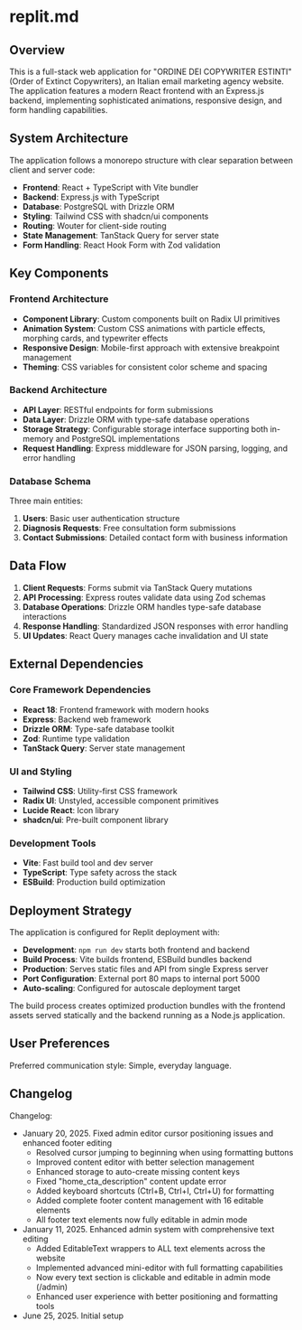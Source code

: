 # replit.md

## Overview

This is a full-stack web application for "ORDINE DEI COPYWRITER ESTINTI" (Order of Extinct Copywriters), an Italian email marketing agency website. The application features a modern React frontend with an Express.js backend, implementing sophisticated animations, responsive design, and form handling capabilities.

## System Architecture

The application follows a monorepo structure with clear separation between client and server code:

- **Frontend**: React + TypeScript with Vite bundler
- **Backend**: Express.js with TypeScript 
- **Database**: PostgreSQL with Drizzle ORM
- **Styling**: Tailwind CSS with shadcn/ui components
- **Routing**: Wouter for client-side routing
- **State Management**: TanStack Query for server state
- **Form Handling**: React Hook Form with Zod validation

## Key Components

### Frontend Architecture
- **Component Library**: Custom components built on Radix UI primitives
- **Animation System**: Custom CSS animations with particle effects, morphing cards, and typewriter effects
- **Responsive Design**: Mobile-first approach with extensive breakpoint management
- **Theming**: CSS variables for consistent color scheme and spacing

### Backend Architecture
- **API Layer**: RESTful endpoints for form submissions
- **Data Layer**: Drizzle ORM with type-safe database operations
- **Storage Strategy**: Configurable storage interface supporting both in-memory and PostgreSQL implementations
- **Request Handling**: Express middleware for JSON parsing, logging, and error handling

### Database Schema
Three main entities:
1. **Users**: Basic user authentication structure
2. **Diagnosis Requests**: Free consultation form submissions
3. **Contact Submissions**: Detailed contact form with business information

## Data Flow

1. **Client Requests**: Forms submit via TanStack Query mutations
2. **API Processing**: Express routes validate data using Zod schemas
3. **Database Operations**: Drizzle ORM handles type-safe database interactions
4. **Response Handling**: Standardized JSON responses with error handling
5. **UI Updates**: React Query manages cache invalidation and UI state

## External Dependencies

### Core Framework Dependencies
- **React 18**: Frontend framework with modern hooks
- **Express**: Backend web framework
- **Drizzle ORM**: Type-safe database toolkit
- **Zod**: Runtime type validation
- **TanStack Query**: Server state management

### UI and Styling
- **Tailwind CSS**: Utility-first CSS framework
- **Radix UI**: Unstyled, accessible component primitives
- **Lucide React**: Icon library
- **shadcn/ui**: Pre-built component library

### Development Tools
- **Vite**: Fast build tool and dev server
- **TypeScript**: Type safety across the stack
- **ESBuild**: Production build optimization

## Deployment Strategy

The application is configured for Replit deployment with:

- **Development**: `npm run dev` starts both frontend and backend
- **Build Process**: Vite builds frontend, ESBuild bundles backend
- **Production**: Serves static files and API from single Express server
- **Port Configuration**: External port 80 maps to internal port 5000
- **Auto-scaling**: Configured for autoscale deployment target

The build process creates optimized production bundles with the frontend assets served statically and the backend running as a Node.js application.

## User Preferences

Preferred communication style: Simple, everyday language.

## Changelog

Changelog:
- January 20, 2025. Fixed admin editor cursor positioning issues and enhanced footer editing
  - Resolved cursor jumping to beginning when using formatting buttons
  - Improved content editor with better selection management
  - Enhanced storage to auto-create missing content keys
  - Fixed "home_cta_description" content update error
  - Added keyboard shortcuts (Ctrl+B, Ctrl+I, Ctrl+U) for formatting
  - Added complete footer content management with 16 editable elements
  - All footer text elements now fully editable in admin mode
- January 11, 2025. Enhanced admin system with comprehensive text editing
  - Added EditableText wrappers to ALL text elements across the website
  - Implemented advanced mini-editor with full formatting capabilities
  - Now every text section is clickable and editable in admin mode (/admin)
  - Enhanced user experience with better positioning and formatting tools
- June 25, 2025. Initial setup